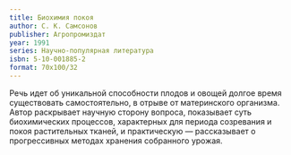 ```yaml
---
title: Биохимия покоя
author: С. К. Самсонов
publisher: Агропромиздат
year: 1991
series: Научно-популярная литература
isbn: 5-10-001885-2
format: 70x100/32
---
```


Речь идет об уникальной способности плодов и овощей долгое время существовать самостоятельно, в отрыве от материнского организма. Автор раскрывает научную сторону вопроса, показывает суть биохимических процессов, характерных для периода созревания и покоя растительных тканей, и практическую — рассказывает о прогрессивных методах хранения собранного урожая.
